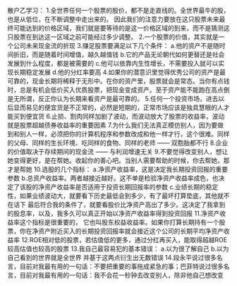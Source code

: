 散户乙学习：
1.全世界任何一个股票的股价，都不是走直线的。全世界最牛的股，也是从低位，在不断调整中走出来的。
因此我们的注意力要放在这只股票未来最终可能达到的价格区域，我们就是要等待的是这一价格区域的到来，而不是猜测这只股票在到达这一区域之前可能经过多少调整。
2.一个股票的价值，其实就是一个公司未来现金流的折现
3.赚足股票要满足以下几个条件：
a.他的资产不是随时间折旧，而是随着时间增值，越久越值钱
b.它的产品无论朝代如何更替还是社会发展到什么程度，都是被需要的
c.他可以依靠内生性增长，不需要投入就可以实现长期稳定发展
d.他的分红率要高
4.如果你的潜意识里觉得优秀公司的资产是最可靠的，现金长期将稀释于无形中。在你的资产里，股票就会是常态。当你有点钱时，总是有机会低价买入优质股票，把现金变成资产。至于资产能不能跑在高点倒是无所谓，反正你认为长期来看资产是最可靠的。
5.任何一个投资市场，进去以后显而易见的便宜货是不正常的，必然是短期的，正常市场应该是独具慧眼的人才能买到便宜货
6.止损、割肉同样加剧了波动，而波动放大了股票的收益率，波动就是股票超越债券收益率的重要因素
7.为什么我们无法真正模仿别人，因为要做到和别人一样，必须把你的计算机程序和参数改成和他一样才行，这个很难。同样的父母、同样的生长环境、吃同样的食物、同样的老师 —— 双胞胎都不行
8.企业的价值取决于存续期间的现金流 —— 与利润增速无关
9.不要觉得改变别人，想让她变得更好，是在帮她。收起你的善心吧。当别人需要帮助的时候，你去帮她，那才是帮她
10.选股的几个指标：
a.净资产收益率，这是决定我长期投资回报的重要参数
b.总资产收益率。两者越接近越好。这不单是检验净资产收益率成色，也决定了该股的净资产收益率是否适用于投资长期回报率的参数
c.业绩长期的稳定性，如果业绩波动大，就要看下历史最低会到多少，有了最坏打算垫底，其他就不在话下
最后符合我的条件了，就要看股价比净资产高出了多少。这决定了我拿到的股息率，以及，我多久可以真正开始以净资产收益率得到投资回报
11.净资产收益率这个指标是很重要的， 它也叫股东权益收益率。如果你打算长期持有一个股票，你在净资产附近买入的长期投资回报率就会接近这个公司的长期平均净资产收益率
12.ROE相对低的股票，若估值低的更多，通过分红再买入，能取得超越ROE较高估值也较高的股票
13.我自己最容易犯的基本错误：
a.以为很了解自己
b.以为自己看到的世界就是全世界
并基于这两点衍生出无数错误
14.段永平说过很多名言，目前对我最有用的一句话：不要把重要的事拖成紧急的事；巴菲特说过很多名言，目前对我最有用的一句话：我不会花一秒钟去改变别人，除非他自己想改变
